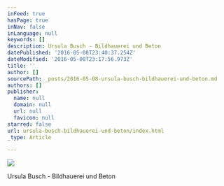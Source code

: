 ```yaml
---
inFeed: true
hasPage: true
inNav: false
inLanguage: null
keywords: []
description: Ursula Busch - Bildhauerei und Beton
datePublished: '2016-05-08T23:40:37.254Z'
dateModified: '2016-05-08T23:17:56.973Z'
title: ''
author: []
sourcePath: _posts/2016-05-08-ursula-busch-bildhauerei-und-beton.md
authors: []
publisher:
  name: null
  domain: null
  url: null
  favicon: null
starred: false
url: ursula-busch-bildhauerei-und-beton/index.html
_type: Article

---
```

![](https://the-grid-user-content.s3-us-west-2.amazonaws.com/124c09bd-6c72-4144-b40d-2dfa7f3a8db3.jpg)

Ursula Busch - Bildhauerei und Beton
